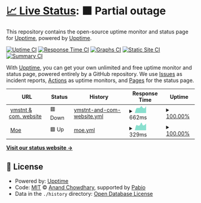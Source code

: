 # [📈 Live Status](https://status.ymstnt.com): <!--live status--> **🟧 Partial outage**

This repository contains the open-source uptime monitor and status page for [Upptime](https://upptime.js.org), powered by [Upptime](https://github.com/upptime/upptime).

[![Uptime CI](https://github.com/ymstnt/status/workflows/Uptime%20CI/badge.svg)](https://github.com/ymstnt/status/actions?query=workflow%3A%22Uptime+CI%22)
[![Response Time CI](https://github.com/ymstnt/status/workflows/Response%20Time%20CI/badge.svg)](https://github.com/ymstnt/status/actions?query=workflow%3A%22Response+Time+CI%22)
[![Graphs CI](https://github.com/ymstnt/status/workflows/Graphs%20CI/badge.svg)](https://github.com/ymstnt/status/actions?query=workflow%3A%22Graphs+CI%22)
[![Static Site CI](https://github.com/ymstnt/status/workflows/Static%20Site%20CI/badge.svg)](https://github.com/ymstnt/status/actions?query=workflow%3A%22Static+Site+CI%22)
[![Summary CI](https://github.com/ymstnt/status/workflows/Summary%20CI/badge.svg)](https://github.com/ymstnt/status/actions?query=workflow%3A%22Summary+CI%22)

With [Upptime](https://upptime.js.org), you can get your own unlimited and free uptime monitor and status page, powered entirely by a GitHub repository. We use [Issues](https://github.com/upptime/upptime/issues) as incident reports, [Actions](https://github.com/ymstnt/status/actions) as uptime monitors, and [Pages](https://status.ymstnt.com) for the status page.

<!--start: status pages-->
<!-- This summary is generated by Upptime (https://github.com/upptime/upptime) -->
<!-- Do not edit this manually, your changes will be overwritten -->
<!-- prettier-ignore -->
| URL | Status | History | Response Time | Uptime |
| --- | ------ | ------- | ------------- | ------ |
| <img alt="" src="https://icons.duckduckgo.com/ip3/ymstnt.com.ico" height="13"> [ymstnt & com. website](https://ymstnt.com) | 🟥 Down | [ymstnt-and-com-website.yml](https://github.com/ymstnt-com/status/commits/HEAD/history/ymstnt-and-com-website.yml) | <details><summary><img alt="Response time graph" src="./graphs/ymstnt-and-com-website/response-time-week.png" height="20"> 662ms</summary><br><a href="https://status.ymstnt.com/history/ymstnt-and-com-website"><img alt="Response time 669" src="https://img.shields.io/endpoint?url=https%3A%2F%2Fraw.githubusercontent.com%2Fymstnt-com%2Fstatus%2FHEAD%2Fapi%2Fymstnt-and-com-website%2Fresponse-time.json"></a><br><a href="https://status.ymstnt.com/history/ymstnt-and-com-website"><img alt="24-hour response time 644" src="https://img.shields.io/endpoint?url=https%3A%2F%2Fraw.githubusercontent.com%2Fymstnt-com%2Fstatus%2FHEAD%2Fapi%2Fymstnt-and-com-website%2Fresponse-time-day.json"></a><br><a href="https://status.ymstnt.com/history/ymstnt-and-com-website"><img alt="7-day response time 662" src="https://img.shields.io/endpoint?url=https%3A%2F%2Fraw.githubusercontent.com%2Fymstnt-com%2Fstatus%2FHEAD%2Fapi%2Fymstnt-and-com-website%2Fresponse-time-week.json"></a><br><a href="https://status.ymstnt.com/history/ymstnt-and-com-website"><img alt="30-day response time 638" src="https://img.shields.io/endpoint?url=https%3A%2F%2Fraw.githubusercontent.com%2Fymstnt-com%2Fstatus%2FHEAD%2Fapi%2Fymstnt-and-com-website%2Fresponse-time-month.json"></a><br><a href="https://status.ymstnt.com/history/ymstnt-and-com-website"><img alt="1-year response time 669" src="https://img.shields.io/endpoint?url=https%3A%2F%2Fraw.githubusercontent.com%2Fymstnt-com%2Fstatus%2FHEAD%2Fapi%2Fymstnt-and-com-website%2Fresponse-time-year.json"></a></details> | <details><summary><a href="https://status.ymstnt.com/history/ymstnt-and-com-website">100.00%</a></summary><a href="https://status.ymstnt.com/history/ymstnt-and-com-website"><img alt="All-time uptime 99.53%" src="https://img.shields.io/endpoint?url=https%3A%2F%2Fraw.githubusercontent.com%2Fymstnt-com%2Fstatus%2FHEAD%2Fapi%2Fymstnt-and-com-website%2Fuptime.json"></a><br><a href="https://status.ymstnt.com/history/ymstnt-and-com-website"><img alt="24-hour uptime 99.99%" src="https://img.shields.io/endpoint?url=https%3A%2F%2Fraw.githubusercontent.com%2Fymstnt-com%2Fstatus%2FHEAD%2Fapi%2Fymstnt-and-com-website%2Fuptime-day.json"></a><br><a href="https://status.ymstnt.com/history/ymstnt-and-com-website"><img alt="7-day uptime 100.00%" src="https://img.shields.io/endpoint?url=https%3A%2F%2Fraw.githubusercontent.com%2Fymstnt-com%2Fstatus%2FHEAD%2Fapi%2Fymstnt-and-com-website%2Fuptime-week.json"></a><br><a href="https://status.ymstnt.com/history/ymstnt-and-com-website"><img alt="30-day uptime 99.84%" src="https://img.shields.io/endpoint?url=https%3A%2F%2Fraw.githubusercontent.com%2Fymstnt-com%2Fstatus%2FHEAD%2Fapi%2Fymstnt-and-com-website%2Fuptime-month.json"></a><br><a href="https://status.ymstnt.com/history/ymstnt-and-com-website"><img alt="1-year uptime 99.53%" src="https://img.shields.io/endpoint?url=https%3A%2F%2Fraw.githubusercontent.com%2Fymstnt-com%2Fstatus%2FHEAD%2Fapi%2Fymstnt-and-com-website%2Fuptime-year.json"></a></details>
| <img alt="" src="https://icons.duckduckgo.com/ip3/ymstnt.com.ico" height="13"> [Moe](http://ymstnt.com:25571) | 🟩 Up | [moe.yml](https://github.com/ymstnt-com/status/commits/HEAD/history/moe.yml) | <details><summary><img alt="Response time graph" src="./graphs/moe/response-time-week.png" height="20"> 329ms</summary><br><a href="https://status.ymstnt.com/history/moe"><img alt="Response time 323" src="https://img.shields.io/endpoint?url=https%3A%2F%2Fraw.githubusercontent.com%2Fymstnt-com%2Fstatus%2FHEAD%2Fapi%2Fmoe%2Fresponse-time.json"></a><br><a href="https://status.ymstnt.com/history/moe"><img alt="24-hour response time 298" src="https://img.shields.io/endpoint?url=https%3A%2F%2Fraw.githubusercontent.com%2Fymstnt-com%2Fstatus%2FHEAD%2Fapi%2Fmoe%2Fresponse-time-day.json"></a><br><a href="https://status.ymstnt.com/history/moe"><img alt="7-day response time 329" src="https://img.shields.io/endpoint?url=https%3A%2F%2Fraw.githubusercontent.com%2Fymstnt-com%2Fstatus%2FHEAD%2Fapi%2Fmoe%2Fresponse-time-week.json"></a><br><a href="https://status.ymstnt.com/history/moe"><img alt="30-day response time 322" src="https://img.shields.io/endpoint?url=https%3A%2F%2Fraw.githubusercontent.com%2Fymstnt-com%2Fstatus%2FHEAD%2Fapi%2Fmoe%2Fresponse-time-month.json"></a><br><a href="https://status.ymstnt.com/history/moe"><img alt="1-year response time 334" src="https://img.shields.io/endpoint?url=https%3A%2F%2Fraw.githubusercontent.com%2Fymstnt-com%2Fstatus%2FHEAD%2Fapi%2Fmoe%2Fresponse-time-year.json"></a></details> | <details><summary><a href="https://status.ymstnt.com/history/moe">100.00%</a></summary><a href="https://status.ymstnt.com/history/moe"><img alt="All-time uptime 99.45%" src="https://img.shields.io/endpoint?url=https%3A%2F%2Fraw.githubusercontent.com%2Fymstnt-com%2Fstatus%2FHEAD%2Fapi%2Fmoe%2Fuptime.json"></a><br><a href="https://status.ymstnt.com/history/moe"><img alt="24-hour uptime 100.00%" src="https://img.shields.io/endpoint?url=https%3A%2F%2Fraw.githubusercontent.com%2Fymstnt-com%2Fstatus%2FHEAD%2Fapi%2Fmoe%2Fuptime-day.json"></a><br><a href="https://status.ymstnt.com/history/moe"><img alt="7-day uptime 100.00%" src="https://img.shields.io/endpoint?url=https%3A%2F%2Fraw.githubusercontent.com%2Fymstnt-com%2Fstatus%2FHEAD%2Fapi%2Fmoe%2Fuptime-week.json"></a><br><a href="https://status.ymstnt.com/history/moe"><img alt="30-day uptime 100.00%" src="https://img.shields.io/endpoint?url=https%3A%2F%2Fraw.githubusercontent.com%2Fymstnt-com%2Fstatus%2FHEAD%2Fapi%2Fmoe%2Fuptime-month.json"></a><br><a href="https://status.ymstnt.com/history/moe"><img alt="1-year uptime 99.48%" src="https://img.shields.io/endpoint?url=https%3A%2F%2Fraw.githubusercontent.com%2Fymstnt-com%2Fstatus%2FHEAD%2Fapi%2Fmoe%2Fuptime-year.json"></a></details>

<!--end: status pages-->

[**Visit our status website →**](https://status.ymstnt.com)

## 📄 License

- Powered by: [Upptime](https://github.com/upptime/upptime)
- Code: [MIT](./LICENSE) © [Anand Chowdhary](https://anandchowdhary.com), supported by [Pabio](https://pabio.com)
- Data in the `./history` directory: [Open Database License](https://opendatacommons.org/licenses/odbl/1-0/)
